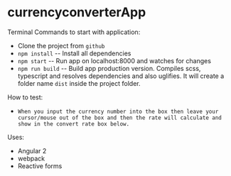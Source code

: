 # currencyconverterApp

Terminal Commands to start with application:
-  Clone the project from `github`
- `npm install` -- Install all dependencies
- `npm start` -- Run app on localhost:8000 and watches for changes
- `npm run build` -- Build app production version. Compiles scss, typescript and resolves dependencies and also uglifies.  It will create a folder name `dist` inside the project folder.  

How to test:
   - `When you input the currency number into the box then leave your cursor/mouse out of the box and then the rate will calculate and show in the convert rate box below.`

Uses:
- Angular 2
- webpack 
- Reactive forms

